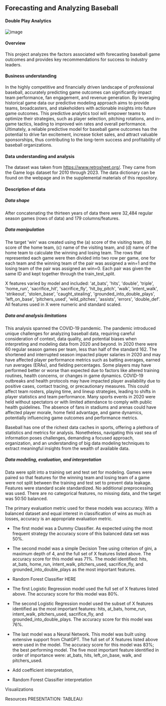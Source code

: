 ## Forecasting and Analyzing Baseball
#### Double Play Analytics

![image](https://github.com/pecham1911/Double_Play_Analytics/assets/159095917/659eea84-0506-47f5-acad-eae626e2b7d7)

#### Overview
This project analyzes the factors associated with forecasting baseball game outcomes and provides key recommendations for success to industry leaders.

#### Business understanding
In the highly competitive and financially driven landscape of professional baseball, accurately predicting game outcomes can significantly impact team performance, fan engagement, and revenue generation. By leveraging historical game data our predictive modeling approach aims to provide teams, broadcasters, and stakeholders with actionable insights into future game outcomes. This predictive analytics tool will empower teams to optimize their strategies, such as player selection, pitching rotations, and in-game tactics, leading to improved win rates and overall performance. Ultimately, a reliable predictive model for baseball game outcomes has the potential to drive fan excitement, increase ticket sales, and attract valuable sponsorships, thus contributing to the long-term success and profitability of baseball organizations.

#### Data understanding and analysis
The dataset was taken from https://www.retrosheet.org/. They came from the Game logs dataset for 2010 through 2023. The data dictionary can be found on the webpage and in the supplemental materials of this repository.

#### Description of data
##### Data shape
After concatenating the thirteen years of data there were 32,484 regular season games (rows of data) and 179 columns/features. 

##### Data manipulation
The target 'win' was created using the (a) score of the visiting team, (b) score of the home team, (c) name of the visiting team, and (d) name of the home team to calculate the winning and losing team. The rows that represented each game were then divided into two row per game, one for each team and the winning team of the pair was assigned a win=1 and the losing team of the pair was assigned an win=0. Each pair was given the same ID and kept together through the train_test_split. 

X features varied by model and included: 'at_bats', 'hits', 'double', 'triple', 'home_run', 'sacrifice_hit', 'sacrifice_fly', 'hit_by_pitch', 'walk', 'intent_walk', 'strikeout', 'stolen_base', 'caught_stealing', 'grounded_into_double_plays', 'left_on_base', 'pitchers_used', 'wild_pitches', 'assists', 'errors', 'double_def'. All features used in X were numeric and standard scaled. 

##### Data and analysis limitations
This analysis spanned the COVID-19 pandemic. The pandemic introduced unique challenges for analyzing baseball data, requiring careful consideration of context, data quality, and potential biases when interpreting and modeling data from 2020 and beyond. In 2020 there were 60 regular season games per team, less than half of the standard 162. The shortened and interrupted season impacted player salaries in 2020 and may have affected player performance metrics such as batting averages, earned run averages (ERAs), and fielding percentages. Some players may have performed better or worse than expected due to factors like altered training routines, health concerns, or changes in game dynamics. COVID-19 outbreaks and health protocols may have impacted player availability due to positive cases, contact tracing, or precautionary measures. This could affect team rosters, playing time, and lineup strategies, leading to shifts in player statistics and team performance. Many sports events in 2020 were held without spectators or with limited attendance to comply with public health guidelines. The absence of fans in stadiums and arenas could have affected player morale, home field advantage, and game dynamics, potentially influencing game outcomes and performance metrics.

Baseball has one of the richest data caches in sports, offering a plethora of statistics and metrics for analysis. Nonetheless, navigating this vast sea of information poses challenges, demanding a focused approach, organization, and an understanding of big data modeling techniques to extract meaningful insights from the wealth of available data.

##### Data modeling, evaluation, and interpretation
Data were split into a training set and test set for modeling. Games were paired so that features for the winning team and losing team of a game were not split between the training and test set to prevent data leakage. Features were standard scale standardized. No additional preprocessing was used. There are no categorical features, no missing data, and the target was 50:50 balanced. 

The primary evaluation metric used for these models was accuracy. With a balanced dataset and equal interest in classification of wins as much as losses, accuracy is an appropriate evaluation metric.

- The first model was a Dummy Classifier. As expected using the most frequent strategy the accuracy score of this balanced data set was 50%. 
- The second model was a simple Decision Tree using criterion of gini, a maximum depth of 4, and the full set of X features listed above. The accuracy score for this model was 71%. The model identified: hits, at_bats, home_run, intent_walk, pitchers_used, sacrifice_fly, and grounded_into_double_plays as the most important features.
- Random Forest Classifier HERE
- The first Logistic Regression model used the full set of X features listed above. The accuracy score for this model was 80%.
- The second Logistic Regression model used the subset of X features identified as the most important features: hits, at_bats, home_run, intent_walk, pitchers_used, sacrifice_fly, and grounded_into_double_plays. The accuracy score for this model was 76%.
- The last model was a Neural Network. This model was built using extensive support from ChatGPT. The full set of X features listed above were used in the model. The accuracy score for this model was 83%; the best performing model. The five most important feature identified in order of importance were: at_bats, hits, left_on_base, walk, and pitchers_used.
  

- Add coefficient interpretation,
- Random Forest Classifier interpretation

Visualizations

Resources
PRESENTATION: 
TABLEAU: 
